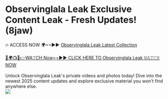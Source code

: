 # Observinglala Leak Exclusive Content Leak - Fresh Updates! (8jaw)

🔥 ACCESS NOW 🌍==►► <a href="https://tinyurl.com/kvy9nzfs" rel="nofollow">Observinglala Leak Latest Collection</a>
<br><br>
[🔴🌍📺📱👉WA𝚃CH Now==►► CLICK HERE TO Observinglala Leak 𝚆𝙰𝚃𝙲𝙷 NOW](https://tinyurl.com/kvy9nzfs)
<br><br>
Unlock Observinglala Leak's private videos and photos today! Dive into the newest 2025 content updates and explore exclusive material you won’t find anywhere else.
<br>
<a href="https://tinyurl.com/kvy9nzfs" rel="nofollow" data-target="animated-image.originalLink"><img src="https://camo.githubusercontent.com/8a4f000d20f83aca3bf7ec5f350d767afa0574a8a352519fd8cfa583a6f93a33/68747470733a2f2f692e696d6775722e636f6d2f644a486b345a712e676966" data-canonical-src="https://i.imgur.com/dJHk4Zq.gif" style="max-width: 100%; display: inline-block;" data-target="animated-image.originalImage"></a>
<br>

